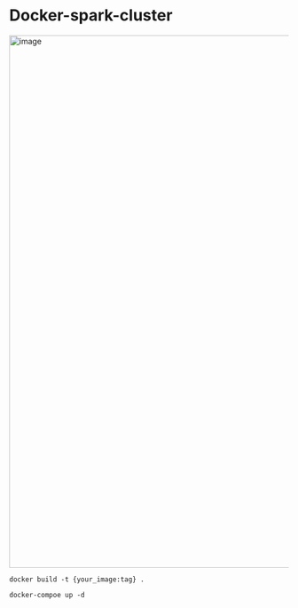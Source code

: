 # Docker-spark-cluster
<img width="960" alt="image" src="https://user-images.githubusercontent.com/77326619/214056773-bbe5ed86-a206-4a19-bffa-ce1cd099602a.png">


``` 
docker build -t {your_image:tag} .
```

```
docker-compoe up -d
```
